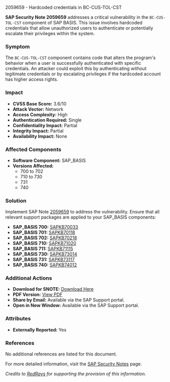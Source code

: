 2059659 - Hardcoded credentials in BC-CUS-TOL-CST

**SAP Security Note 2059659** addresses a critical vulnerability in the `BC-CUS-TOL-CST` component of SAP BASIS. This issue involves hardcoded credentials that allow unauthorized users to authenticate or potentially escalate their privileges within the system.

### **Symptom**
The `BC-CUS-TOL-CST` component contains code that alters the program's behavior when a user is successfully authenticated with specific credentials. An attacker could exploit this by authenticating without legitimate credentials or by escalating privileges if the hardcoded account has higher access rights.

### **Impact**
- **CVSS Base Score:** 3.6/10
- **Attack Vector:** Network
- **Access Complexity:** High
- **Authentication Required:** Single
- **Confidentiality Impact:** Partial
- **Integrity Impact:** Partial
- **Availability Impact:** None

### **Affected Components**
- **Software Component:** SAP_BASIS
- **Versions Affected:**
  - 700 to 702
  - 710 to 730
  - 731
  - 740

### **Solution**
Implement SAP Note [2059659](https://me.sap.com/notes/2059659) to address the vulnerability. Ensure that all relevant support packages are applied to your SAP_BASIS components:

- **SAP_BASIS 700:** [SAPKB70033](https://me.sap.com/supportpackage/SAPKB70033)
- **SAP_BASIS 701:** [SAPKB70118](https://me.sap.com/supportpackage/SAPKB70118)
- **SAP_BASIS 702:** [SAPKB70218](https://me.sap.com/supportpackage/SAPKB70218)
- **SAP_BASIS 710:** [SAPKB71020](https://me.sap.com/supportpackage/SAPKB71020)
- **SAP_BASIS 711:** [SAPKB71115](https://me.sap.com/supportpackage/SAPKB71115)
- **SAP_BASIS 730:** [SAPKB73014](https://me.sap.com/supportpackage/SAPKB73014)
- **SAP_BASIS 731:** [SAPKB73117](https://me.sap.com/supportpackage/SAPKB73117)
- **SAP_BASIS 740:** [SAPKB74012](https://me.sap.com/supportpackage/SAPKB74012)

### **Additional Actions**
- **Download for SNOTE:** [Download Here](https://notesdownloads.sap.com/note/0040000012243342017)
- **PDF Version:** [View PDF](https://userapps.support.sap.com/sap/support/sfm/notes/print/0002059659?language=en-US&token=F1EA677B7B6B976F6532FC021409AFC5)
- **Share by Email:** Available via the SAP Support portal.
- **Open in New Window:** Available via the SAP Support portal.

### **Attributes**
- **Externally Reported:** Yes

### **References**
No additional references are listed for this document.

For more detailed information, visit the [SAP Security Notes](https://me.sap.com/securitynotes) page.

*Credits to [RedRays](https://redrays.io) for supporting the provision of this information.*